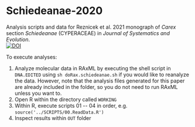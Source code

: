 # Schiedeanae-2020
Analysis scripts and data for Reznicek et al. 2021 monograph of _Carex_ section _Schiedeanae_ (CYPERACEAE)
in _Journal of Systematics and Evolution_.  
[![DOI](https://zenodo.org/badge/290276619.svg)](https://zenodo.org/badge/latestdoi/290276619)  

To execute analyses:
1. Analyze molecular data in RAxML by executing the shell script in `DNA.EDITED` using `sh doRax.schiedeanae.sh` if you would like to reanalyze the data. However, note that the analysis files generated for this paper are already included in the folder, so you do not need to run RAxML unless you want to. 
2. Open R within the directory called `WORKING`
3. Within R, execute scripts 01 -- 04 in order, e.g. `source('../SCRIPTS/00.ReadData.R')`
4. Inspect results within `OUT` folder
